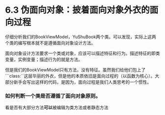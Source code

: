 # 6.3 伪面向对象：披着面向对象外衣的面向过程

仔细分析我们的BookViewModel，YuShuBook两个类。可以发现，实际上这两个类的编写根本就不是遵循面向对象设计方法。

面向对象设计方法要求一个类或对象，应该可以描述特征和行为。描述特征的即类变量，实例变量；描述行为的就是方法。

但是我们的BookViewModel只有方法，没有特征。虽然我们给他们包上了```class:``这层华丽的外衣，但是他的本质依旧是面向过程的（以函数为核心）。大部分新手会写出这样的代码，是因为，面向过程是我们人类思考的一个惯性。

### 如何判断一个类是否遵循了面向对象原则。
看是否有大部分方法**可以**被编辑为类方法或者静态方法